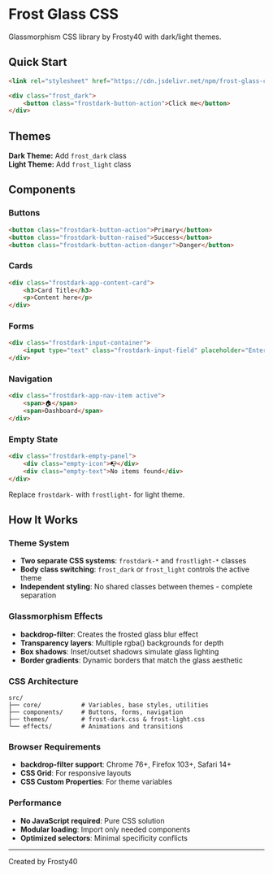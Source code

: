 # Frost Glass CSS

Glassmorphism CSS library by Frosty40 with dark/light themes.

## Quick Start

```html
<link rel="stylesheet" href="https://cdn.jsdelivr.net/npm/frost-glass-css@1.0.0/dist/frost-glass.min.css">

<div class="frost_dark">
    <button class="frostdark-button-action">Click me</button>
</div>
```

## Themes

**Dark Theme:** Add `frost_dark` class  
**Light Theme:** Add `frost_light` class

## Components

### Buttons
```html
<button class="frostdark-button-action">Primary</button>
<button class="frostdark-button-raised">Success</button>
<button class="frostdark-button-action-danger">Danger</button>
```

### Cards
```html
<div class="frostdark-app-content-card">
    <h3>Card Title</h3>
    <p>Content here</p>
</div>
```

### Forms
```html
<div class="frostdark-input-container">
    <input type="text" class="frostdark-input-field" placeholder="Enter text">
</div>
```

### Navigation
```html
<div class="frostdark-app-nav-item active">
    <span>🏠</span>
    <span>Dashboard</span>
</div>
```

### Empty State
```html
<div class="frostdark-empty-panel">
    <div class="empty-icon">📭</div>
    <div class="empty-text">No items found</div>
</div>
```

Replace `frostdark-` with `frostlight-` for light theme.

## How It Works

### Theme System
- **Two separate CSS systems**: `frostdark-*` and `frostlight-*` classes
- **Body class switching**: `frost_dark` or `frost_light` controls the active theme
- **Independent styling**: No shared classes between themes - complete separation

### Glassmorphism Effects
- **backdrop-filter**: Creates the frosted glass blur effect
- **Transparency layers**: Multiple rgba() backgrounds for depth
- **Box shadows**: Inset/outset shadows simulate glass lighting
- **Border gradients**: Dynamic borders that match the glass aesthetic

### CSS Architecture
```
src/
├── core/           # Variables, base styles, utilities
├── components/     # Buttons, forms, navigation
├── themes/         # frost-dark.css & frost-light.css
└── effects/        # Animations and transitions
```

### Browser Requirements
- **backdrop-filter support**: Chrome 76+, Firefox 103+, Safari 14+
- **CSS Grid**: For responsive layouts
- **CSS Custom Properties**: For theme variables

### Performance
- **No JavaScript required**: Pure CSS solution
- **Modular loading**: Import only needed components
- **Optimized selectors**: Minimal specificity conflicts

---
Created by Frosty40
